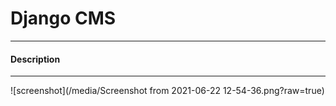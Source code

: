 # Django CMS #
----
#### Description ####

----

![screenshot](/media/Screenshot from 2021-06-22 12-54-36.png?raw=true)
